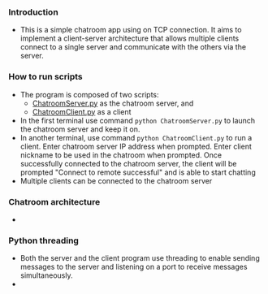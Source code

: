 ### Introduction
- This is a simple chatroom app using on TCP connection. It aims to implement a client-server architecture that allows multiple clients connect to a single server and communicate with the others via the server.
### How to run scripts
- The program is composed of two scripts:
  - [ChatroomServer.py](https://github.com/claudiatang/network_programming_python/blob/main/TCP_chatroom/ChatroomServer.py) as the chatroom server, and 
  - [ChatroomClient.py](https://github.com/claudiatang/network_programming_python/blob/main/TCP_chatroom/ChatroomClient.py) as a client
- In the first terminal use command ```python ChatroomServer.py``` to launch the chatroom server and keep it on. 
- In another terminal, use command ```python ChatroomClient.py``` to run a client. Enter chatroom server IP address when prompted. Enter client nickname to be used in the chatroom when prompted.
Once successfully connected to the chatroom server, the client will be prompted "Connect to remote successful" and is able to start chatting
- Multiple clients can be connected to the chatroom server
### Chatroom architecture
- 

### Python threading
- Both the server and the client program use threading to enable sending messages to the server and listening on a port to receive messages simultaneously.
- 